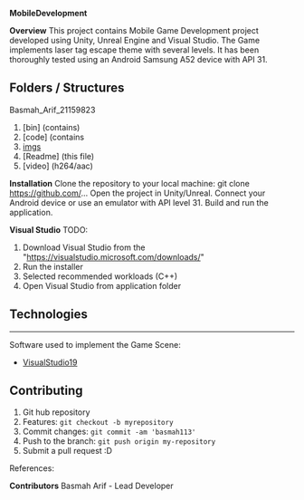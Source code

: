 **MobileDevelopment**

**Overview**
This project contains Mobile Game Development project developed using Unity, Unreal Engine and Visual Studio. The Game implements laser tag escape theme with several levels. It has been thoroughly tested using an Android Samsung A52 device with API 31.


## Folders / Structures
Basmah_Arif_21159823
1. [bin] (contains)
2. [code] (contains
3. [imgs](contains)
5. [Readme] (this file)
6. [video] (h264/aac)


**Installation**
Clone the repository to your local machine:
git clone https://github.com/...
Open the project in Unity/Unreal.
Connect your Android device or use an emulator with API level 31.
Build and run the application.



**Visual Studio**
TODO: 
1) Download Visual Studio from the "https://visualstudio.microsoft.com/downloads/"
2) Run the installer 
3) Selected recommended workloads (C++)
4) Open Visual Studio from application folder



## Technologies
***
Software used to implement the Game Scene:
* [VisualStudio19](https://https://code.visualstudio.com/)



## Contributing
1. Git hub repository
2. Features: `git checkout -b myrepository`
3. Commit changes: `git commit -am 'basmah113'`
4. Push to the branch: `git push origin my-repository`
5. Submit a pull request :D


References: 


**Contributors**
Basmah Arif - Lead Developer
